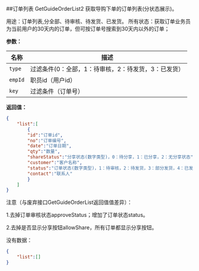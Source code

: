 ﻿##订单列表 GetGuideOrderList2
获取导购下单的订单列表(分状态展示)。


用途：订单列表,分全部、待审核、待发货、已发货。
所有状态：获取订单业务员为当前用户的30天内的订单，但可按订单号搜索到30天内以外的订单；


**参数：**

名称 |  描述
------| ------
`type` | 过滤条件(0：全部，1：待审核，2：待发货，3：已发货）
`empId` | 职员id（用户id）
`key` | 过滤条件（订单号）


**返回值：**

``` json
{
	"list":[
		{		
		"id":"订单id",
		"no":"订单编号",
		"date":"订单日期",
		"qty":"数量",
		"shareStatus":"分享状态(数字类型)，0：待分享，1：已分享，2：无分享状态",
		"customer":"客户名称",
		"status":"订单状态(数字类型)，1：待审核，2：待发货，3：部分发货，4：已发货，5：作废，6：已关闭（同微客户中客户订单列表定义的状态值）",
		"contact":"联系人"
		}
	]
}
```
注意（与废弃接口GetGuideOrderList返回值值差异）：

1.去掉订单审核状态approveStatus；增加了订单状态status。

2.去掉是否显示分享按钮allowShare，所有订单都显示分享按钮。


没有数据：
``` json
{
	"list":[]
}
```